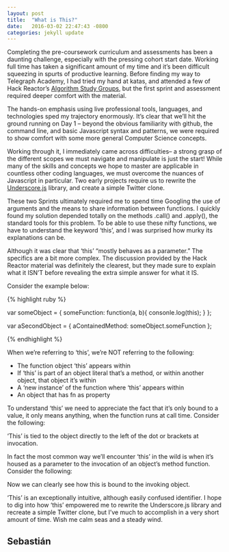 ```yaml
---
layout: post
title:  "What is This?"
date:   2016-03-02 22:47:43 -0800
categories: jekyll update
---
```

Completing the pre-coursework curriculum and assessments has been a daunting challenge, especially with the pressing cohort start date. Working full time has taken a significant amount of my time and it’s been difficult squeezing in spurts of productive learning. Before finding my way to Telegraph Academy, I had tried my hand at katas, and attended a few of Hack Reactor’s [Algorithm Study Groups](http://www.meetup.com/hackreactor/events/228753374/), but the first sprint and assessment required deeper comfort with the material.

The hands-on emphasis using live professional tools, languages, and technologies sped my trajectory enormously. It’s clear that we’ll hit the ground running on Day 1 – beyond the obvious familiarity with github, the command line, and basic Javascript syntax and patterns, we were required to show comfort with some more general Computer Science concepts.

Working through it, I immediately came across difficulties– a strong grasp of the different scopes we must navigate and manipulate is just the start! While many of the skills and concepts we hope to master are applicable in countless other coding languages, we must overcome the nuances of Javascript in particular. Two early projects require us to rewrite the [Underscore.js](http://underscorejs.org/) library, and create a simple Twitter clone.

These two Sprints ultimately required me to spend time Googling the use of arguments and the means to share information between functions. I quickly found my solution depended totally on the methods .call() and .apply(), the standard tools for this problem. To be able to use these nifty functions, we have to understand the keyword ‘this’, and I was surprised how murky its explanations can be.

Although it was clear that ‘this’ “mostly behaves as a parameter.” The specifics are a bit more complex. The discussion provided by the Hack Reactor material was definitely the clearest, but they made sure to explain what it ISN’T before revealing the extra simple answer for what it IS.

Consider the example below:

{% highlight ruby %}

var someObject = {
  someFunction: function(a, b){
    consonle.log(this);
  }
};

var aSecondObject = {
  aContainedMethod: someObject.someFunction
};

{% endhighlight %}

When we’re referring to ‘this’, we’re NOT referring to the following:

-	The function object ‘this’ appears within
-	If ‘this’ is part of an object literal that’s a method, or within another object, that object it’s within
-	A ‘new instance’ of the function where ‘this’ appears within
-	An object that has fn as property

To understand ‘this’ we need to appreciate the fact that it’s only bound to a value, it only means anything, when the function runs at call time. Consider the following:

‘This’ is tied to the object directly to the left of the dot or brackets at invocation.

In fact the most common way we’ll encounter ‘this’ in the wild is when it’s housed as a parameter to the invocation of an object’s method function. Consider the following:

Now we can clearly see how this is bound to the invoking object.

‘This’ is an exceptionally intuitive, although easily confused identifier. I hope to dig into how ‘this’ empowered me to rewrite the Underscore.js library and recreate a simple Twitter clone, but I’ve much to accomplish in a very short amount of time. Wish me calm seas and a steady wind.


Sebastián
---
